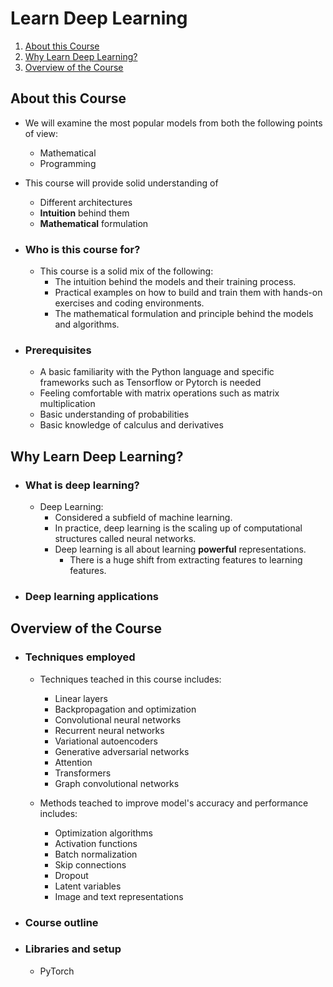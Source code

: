 # Learn Deep Learning

1. [About this Course](#about-this-course)
2. [Why Learn Deep Learning?](#why-learn-deep-learning)
3. [Overview of the Course](#overview-of-the-course)

## About this Course

- We will examine the most popular models from both the following points of view:
  - Mathematical
  - Programming
- This course will provide solid understanding of
  - Different architectures
  - **Intuition** behind them
  - **Mathematical** formulation

- ### Who is this course for?

  - This course is a solid mix of the following:
    - The intuition behind the models and their training process.
    - Practical examples on how to build and train them with hands-on exercises and coding environments.
    - The mathematical formulation and principle behind the models and algorithms.

- ### Prerequisites

  - A basic familiarity with the Python language and specific frameworks such as Tensorflow or Pytorch is needed
  - Feeling comfortable with matrix operations such as matrix multiplication
  - Basic understanding of probabilities
  - Basic knowledge of calculus and derivatives

## Why Learn Deep Learning?

- ### What is deep learning?

  - Deep Learning:
    - Considered a subfield of machine learning.
    - In practice, deep learning is the scaling up of computational structures called neural networks.
    - Deep learning is all about learning **powerful** representations.
      - There is a huge shift from extracting features to learning features.

- ### Deep learning applications

## Overview of the Course

- ### Techniques employed

  - Techniques teached in this course includes:
    - Linear layers
    - Backpropagation and optimization
    - Convolutional neural networks
    - Recurrent neural networks
    - Variational autoencoders
    - Generative adversarial networks
    - Attention
    - Transformers
    - Graph convolutional networks

  - Methods teached to improve model's accuracy and performance includes:
    - Optimization algorithms
    - Activation functions
    - Batch normalization
    - Skip connections
    - Dropout
    - Latent variables
    - Image and text representations

- ### Course outline

- ### Libraries and setup

  - PyTorch
